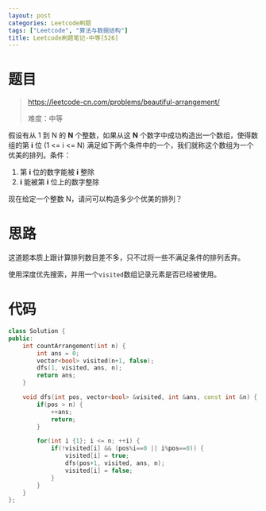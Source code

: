 ```yaml
---
layout: post
categories: Leetcode刷题
tags: ["Leetcode", "算法与数据结构"]
title: Leetcode刷题笔记-中等[526]
---
```


<!-- more -->

# 题目

> https://leetcode-cn.com/problems/beautiful-arrangement/
>
> 难度：中等


假设有从 1 到 N 的 **N** 个整数，如果从这 **N** 个数字中成功构造出一个数组，使得数组的第 **i** 位 (1 <= i <= N) 满足如下两个条件中的一个，我们就称这个数组为一个优美的排列。条件：

1. 第 **i** 位的数字能被 **i** 整除
2. **i** 能被第 **i** 位上的数字整除

现在给定一个整数 N，请问可以构造多少个优美的排列？

# 思路

这道题本质上跟计算排列数目差不多，只不过将一些不满足条件的排列丢弃。

使用深度优先搜索，并用一个`visited`数组记录元素是否已经被使用。

# 代码

```C++
class Solution {
public:
    int countArrangement(int n) {
        int ans = 0;
        vector<bool> visited(n+1, false);
        dfs(1, visited, ans, n);
        return ans;
    }

    void dfs(int pos, vector<bool> &visited, int &ans, const int &n) {
        if(pos > n) {
            ++ans;
            return;
        }

        for(int i {1}; i <= n; ++i) {
            if(!visited[i] && (pos%i==0 || i%pos==0)) {
                visited[i] = true;
                dfs(pos+1, visited, ans, n);
                visited[i] = false;
            }
        }
    }
};
```

